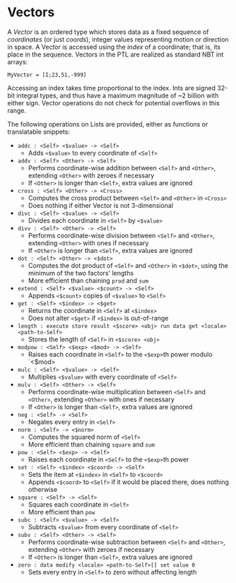 # Vectors

A _Vector_ is an ordered type which stores data as a fixed sequence of _coordinates_ (or just _coords_), integer values representing motion or direction in space. A Vector is accessed using the _index_ of a coordinate; that is, its place in the sequence. Vectors in the PTL are realized as standard NBT int arrays:
```
MyVector = [I;23,51,-999]
```
Accessing an index takes time proportional to the index. Ints are signed 32-bit integral types, and thus have a maximum magnitude of ~2 billion with either sign. Vector operations do not check for potential overflows in this range.

The following operations on Lists are provided, either as functions or translatable snippets:
* `addc : <Self> <$value> -> <Self>`
  * Adds `<$value>` to every coordinate of `<Self>`
* `addv : <Self> <Other> -> <Self>`
  * Performs coordinate-wise addition between `<Self>` and `<Other>`, extending `<Other>` with zeroes if necessary
  * If `<Other>` is longer than `<Self>`, extra values are ignored
* `cross : <Self> <Other> -> <Cross>`
  * Computes the cross product between `<Self>` and `<Other>` in `<Cross>`
  * Does nothing if either Vector is not 3-dimensional
* `divc : <Self> <$value> -> <Self>`
  * Divides each coordinate in `<Self>` by `<$value>`
* `divv : <Self> <Other> -> <Self>`
  * Performs coordinate-wise division between `<Self>` and `<Other>`, extending `<Other>` with ones if necessary
  * If `<Other>` is longer than `<Self>`, extra values are ignored
* `dot : <Self> <Other> -> <$dot>`
  * Computes the dot product of `<Self>` and `<Other>` in `<$dot>`, using the minimum of the two factors' lengths
  * More efficient than chaining `prod` and `sum`
* `extend : <Self> <$value> <$count> -> <Self>`
  * Appends `<$count>` copies of `<$value>` to `<Self>`
* `get : <Self> <$index> -> <$get>`
  * Returns the coordinate in `<Self>` at `<$index>`
  * Does not alter `<$get>` if `<$index>` is out-of-range
* `length : execute store result <$score> <obj> run data get <locale> <path-to-Self>`
  * Stores the length of `<Self>` in `<$score> <obj>`
* `modpow : <Self> <$exp> <$mod> -> <Self>`
  * Raises each coordinate in `<Self>` to the `<$exp>`th power modulo `<$mod>
* `mulc : <Self> <$value> -> <Self>`
  * Multiplies `<$value>` with every coordinate of `<Self>`
* `mulv : <Self> <Other> -> <Self>`
  * Performs coordinate-wise multiplication between `<Self>` and `<Other>`, extending `<Other>` with ones if necessary
  * If `<Other>` is longer than `<Self>`, extra values are ignored
* `neg : <Self> -> <Self>`
  * Negates every entry in `<Self>`
* `norm : <Self> -> <$norm>`
  * Computes the squared norm of `<Self>`
  * More efficient than chaining `square` and `sum`
* `pow : <Self> <$exp> -> <Self>`
  * Raises each coordinate in `<Self>` to the `<$exp>`th power
* `set : <Self> <$index> <$coord> -> <Self>`
  * Sets the item at `<$index>` in `<Self>` to `<$coord>`
  * Appends `<$coord>` to `<Self>` if it would be placed there, does nothing otherwise
* `square : <Self> -> <Self>`
  * Squares each coordinate in `<Self>`
  * More efficient than `pow`
* `subc : <Self> <$value> -> <Self>`
  * Subtracts `<$value>` from every coordinate of `<Self>`
* `subv : <Self> <Other> -> <Self>`
  * Performs coordinate-wise subtraction between `<Self>` and `<Other>`, extending `<Other>` with zeroes if necessary
  * If `<Other>` is longer than `<Self>`, extra values are ignored
* `zero : data modify <locale> <path-to-Self>[] set value 0`
  * Sets every entry in `<Self>` to zero without affecting length
